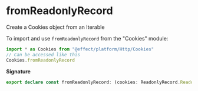 # fromReadonlyRecord

Create a Cookies object from an Iterable

To import and use `fromReadonlyRecord` from the "Cookies" module:

```ts
import * as Cookies from "@effect/platform/Http/Cookies"
// Can be accessed like this
Cookies.fromReadonlyRecord
```

**Signature**

```ts
export declare const fromReadonlyRecord: (cookies: ReadonlyRecord.ReadonlyRecord<string, Cookie>) => Cookies
```
